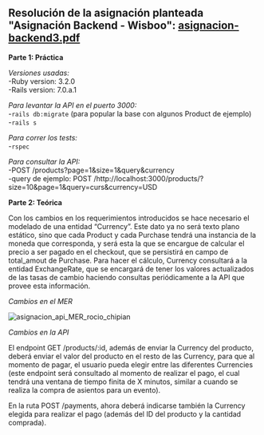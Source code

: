 

## **Resolución de la asignación planteada "Asignación Backend - Wisboo":**  [asignacion-backend3.pdf](https://github.com/rociochipian/asignacion_api_rocio_chipian/files/10459691/asignacion-backend3.pdf)

**Parte 1: Práctica**  

*Versiones usadas:*  
-Ruby version: 3.2.0  
-Rails version: 7.0.a.1

*Para levantar la API en el puerto 3000:*  
-`rails db:migrate` (para popular la base con algunos Product de ejemplo)  
-`rails s`

*Para correr los tests:*  
-`rspec`

*Para consultar la API:*  
-POST /products?page=1&size=1&query&currency  
-query de ejemplo: POST /http://localhost:3000/products/?size=10&page=1&query=curs&currency=USD

**Parte 2: Teórica**

Con los cambios en los requerimientos introducidos se hace necesario el modelado de una entidad “Currency”. Este dato ya no será texto plano estático, sino que cada Product y cada Purchase tendrá una instancia de la moneda que corresponda, y será esta la que se encargue de calcular el precio a ser pagado en el checkout, que se persistirá en campo de total_amout de Purchase. Para hacer el cálculo, Currency consultará a la entidad ExchangeRate, que se encargará de tener los valores actualizados de las tasas de cambio haciendo consultas periódicamente a la API que provee esta información.

*Cambios en el MER*

![asignacion_api_MER_rocio_chipian](https://user-images.githubusercontent.com/27779992/213525826-ea303f38-9f8a-4db4-9e77-8088de148249.png)


*Cambios en la API*

El endpoint GET /products/:id, además de enviar la Currency del producto, deberá enviar el valor del producto en el resto de las Currency, para que al momento de pagar, el usuario pueda elegir entre las diferentes Currencies (este endpoint será consultado al momento de realizar el pago, el cual tendrá una ventana de tiempo finita de X minutos, similar a cuando se realiza la compra de asientos para un evento).

En la ruta POST /payments, ahora deberá indicarse también la Currency elegida para realizar el pago (además del ID del producto y la cantidad comprada).
